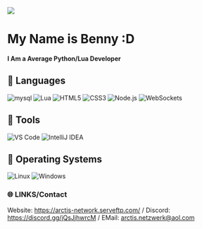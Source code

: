 ![](https://github.com/BennyxDev/BennyxDev/icon/header.png)
# My Name is Benny :D
**I Am a Average Python/Lua Developer**

## 🔧 Languages
<img src="https://img.shields.io/badge/mysql-black?style=for-the-badge&logo=mysql" alt="mysql">
<img src="https://img.shields.io/badge/Lua-black?style=for-the-badge&logo=lua" alt="Lua">
<img src="https://img.shields.io/badge/HTML5-black?style=for-the-badge&logo=html5" alt="HTML5">
<img src="https://img.shields.io/badge/CSS3-black?style=for-the-badge&logo=css3" alt="CSS3">
<img src="https://img.shields.io/badge/Node.js-black?style=for-the-badge&logo=node.js" alt="Node.js">
<img src="https://custom-icon-badges.herokuapp.com/badge/WebSockets-black?style=for-the-badge&logo=websocket&logoColor=white" alt="WebSockets">

## 🔧 Tools
<img src="https://img.shields.io/badge/VS%20Code-black?style=for-the-badge&logo=visual-studio-code" alt="VS Code">
<img src="https://img.shields.io/badge/IntelliJ%20IDEA-black?style=for-the-badge&logo=intellij-idea" alt="IntelliJ IDEA">

## 🔧 Operating Systems
<img src="https://img.shields.io/badge/Linux-black?style=for-the-badge&logo=linux" alt="Linux">
<img src="https://img.shields.io/badge/Windows-black?style=for-the-badge&logo=windows" alt="Windows">

### 🌐 LINKS/Contact
Website: https://arctis-network.serveftp.com/
/
Discord: https://discord.gg/jQsJjhwrcM
/
EMail: arctis.netzwerk@aol.com
